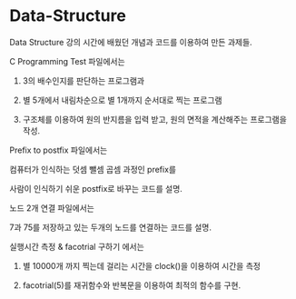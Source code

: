 # Data-Structure

Data Structure 강의 시간에 배웠던 개념과 코드를 이용하여 만든 과제들.

C Programming Test 파일에서는 

1. 3의 배수인지를 판단하는 프로그램과

2. 별 5개에서 내림차순으로 별 1개까지 순서대로 찍는 프로그램

3. 구조체를 이용하여 원의 반지름을 입력 받고, 원의 면적을 계산해주는 프로그램을 작성.

Prefix to postfix 파일에서는

컴퓨터가 인식하는 덧셈 뺄셈 곱셈 과정인 prefix를

사람이 인식하기 쉬운 postfix로 바꾸는 코드를 설명.

노드 2개 연결 파일에서는

7과 75를 저장하고 있는 두개의 노드를 연결하는 코드를 설명.


실행시간 측정 & facotrial 구하기 에서는

1. 별 10000개 까지 찍는데 걸리는 시간을 clock()을 이용하여 시간을 측정

2. facotrial(5)를 재귀함수와 반복문을 이용하여 최적의 함수를 구현. 

